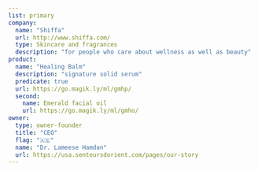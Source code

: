 ```yaml
---
list: primary
company:
  name: "Shiffa"
  url: http://www.shiffa.com/
  type: Skincare and fragrances
  description: "for people who care about wellness as well as beauty"
product:
  name: "Healing Balm"
  description: "signature solid serum"
  predicate: true
  url: https://go.magik.ly/ml/gmhp/
  second:
    name: Emerald facial oil
    url: https://go.magik.ly/ml/gmho/
owner:
  type: owner-founder
  title: "CEO"
  flag: "🇦🇪"
  name: "Dr. Lameese Hamdan"
  url: https://usa.senteursdorient.com/pages/our-story
---
```

